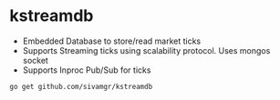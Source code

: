 # kstreamdb
- Embedded Database to store/read market ticks
- Supports Streaming ticks using scalability protocol. Uses mongos socket
- Supports Inproc Pub/Sub for ticks

```
go get github.com/sivamgr/kstreamdb
```



